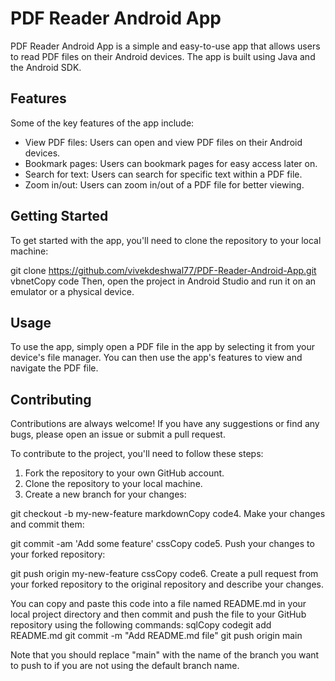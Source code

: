 # PDF Reader Android App

PDF Reader Android App is a simple and easy-to-use app that allows users to read PDF files on their Android devices. The app is built using Java and the Android SDK.

## Features

Some of the key features of the app include:

- View PDF files: Users can open and view PDF files on their Android devices.
- Bookmark pages: Users can bookmark pages for easy access later on.
- Search for text: Users can search for specific text within a PDF file.
- Zoom in/out: Users can zoom in/out of a PDF file for better viewing.

## Getting Started

To get started with the app, you'll need to clone the repository to your local machine:

git clone https://github.com/vivekdeshwal77/PDF-Reader-Android-App.git
vbnetCopy code
Then, open the project in Android Studio and run it on an emulator or a physical device.

## Usage

To use the app, simply open a PDF file in the app by selecting it from your device's file manager. You can then use the app's features to view and navigate the PDF file.

## Contributing

Contributions are always welcome! If you have any suggestions or find any bugs, please open an issue or submit a pull request.

To contribute to the project, you'll need to follow these steps:

1. Fork the repository to your own GitHub account.
2. Clone the repository to your local machine.
3. Create a new branch for your changes:

git checkout -b my-new-feature
markdownCopy code4. Make your changes and commit them:

git commit -am 'Add some feature'
cssCopy code5. Push your changes to your forked repository:

git push origin my-new-feature
cssCopy code6. Create a pull request from your forked repository to the original repository and describe your changes.

You can copy and paste this code into a file named README.md in your local project directory and then commit and push the file to your GitHub repository using the following commands:
sqlCopy codegit add README.md
git commit -m "Add README.md file"
git push origin main

Note that you should replace "main" with the name of the branch you want to push to if you are not using the default branch name.
